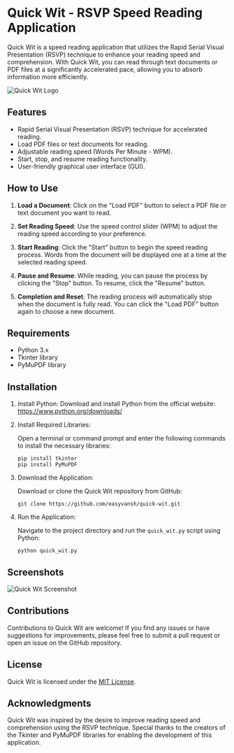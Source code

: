 # Quick Wit - RSVP Speed Reading Application

Quick Wit is a speed reading application that utilizes the Rapid Serial Visual Presentation (RSVP) technique to enhance your reading speed and comprehension. With Quick Wit, you can read through text documents or PDF files at a significantly accelerated pace, allowing you to absorb information more efficiently.

![Quick Wit Logo](assets/quick_wit_logo.png)

## Features

- Rapid Serial Visual Presentation (RSVP) technique for accelerated reading.
- Load PDF files or text documents for reading.
- Adjustable reading speed (Words Per Minute - WPM).
- Start, stop, and resume reading functionality.
- User-friendly graphical user interface (GUI).

## How to Use

1. **Load a Document**: Click on the "Load PDF" button to select a PDF file or text document you want to read.

2. **Set Reading Speed**: Use the speed control slider (WPM) to adjust the reading speed according to your preference.

3. **Start Reading**: Click the "Start" button to begin the speed reading process. Words from the document will be displayed one at a time at the selected reading speed.

4. **Pause and Resume**: While reading, you can pause the process by clicking the "Stop" button. To resume, click the "Resume" button.

5. **Completion and Reset**: The reading process will automatically stop when the document is fully read. You can click the "Load PDF" button again to choose a new document.

## Requirements

- Python 3.x
- Tkinter library
- PyMuPDF library

## Installation

1. Install Python: Download and install Python from the official website: https://www.python.org/downloads/

2. Install Required Libraries:
   
   Open a terminal or command prompt and enter the following commands to install the necessary libraries:
   
   ```
   pip install tkinter
   pip install PyMuPDF
   ```

3. Download the Application:
   
   Download or clone the Quick Wit repository from GitHub:
   
   ```
   git clone https://github.com/easyvansh/quick-wit.git
   ```

4. Run the Application:
   
   Navigate to the project directory and run the `quick_wit.py` script using Python:
   
   ```
   python quick_wit.py
   ```

## Screenshots

![Quick Wit Screenshot](quick_wit_screenshot.gif)

## Contributions

Contributions to Quick Wit are welcome! If you find any issues or have suggestions for improvements, please feel free to submit a pull request or open an issue on the GitHub repository.

## License

Quick Wit is licensed under the [MIT License](LICENSE).

## Acknowledgments

Quick Wit was inspired by the desire to improve reading speed and comprehension using the RSVP technique. Special thanks to the creators of the Tkinter and PyMuPDF libraries for enabling the development of this application.
